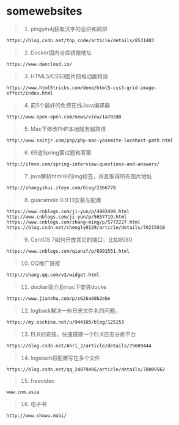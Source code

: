 # somewebsites

> 1. pingyin4j获取汉字的全拼和简拼
```
https://blog.csdn.net/top_code/article/details/8531483
```
> 2. Docker国内仓库镜像地址
```
https://www.daocloud.io/
``` 
> 3. HTML5/CSS3图片网格动画特效
```
https://www.html5tricks.com/demo/html5-css3-grid-image-effect/index.html
```
> 4. 前5个最好的免费在线Java编译器
```
http://www.open-open.com/news/view/1a702d8
```
> 5. Mac下修改PHP本地服务器路径
```
http://www.saitjr.com/php/php-mac-yosemite-locahost-path.html
```
> 6. 69道Spring面试题和答案
```
http://ifeve.com/spring-interview-questions-and-answers/
```
> 7. java解析html中的img标签，并且取得所有图片地址
```
http://zhangyihui.iteye.com/blog/2166778
```
> 8. guacamole 0.9.13安装与配置
```
https://www.cnblogs.com/ji-yun/p/4982498.html
http://www.cnblogs.com/ji-yun/p/5657719.html
https://www.cnblogs.com/zhang-ming/p/5772227.html
https://blog.csdn.net/chengly0129/article/details/70215018
```
> 9. CentOS 7如何开放其它的端口，比如8080
```
https://www.cnblogs.com/qianzf/p/6991551.html
```
> 10. QQ推广链接
```
http://shang.qq.com/v3/widget.html
```
> 11. docker简介及mac下安装docke
```
https://www.jianshu.com/p/c626a80b2ebe
```
> 12. logback解决一些日志文件名的问题。
```
https://my.oschina.net/u/944165/blog/125153
```
> 13. ELK的安装，快速搭建一个ELK日志分析平台
```
https://blog.csdn.net/Ahri_J/article/details/79609444
```
> 14. logstash将配置写在多个文件
```
https://blog.csdn.net/qq_24879495/article/details/78009562
```
> 15. freevideo
```
www.cnm.asia
```
> 16. 电子书
```
http://www.shuwu.mobi/
```





